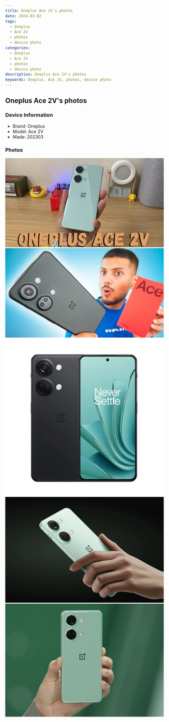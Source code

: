 ```yaml
---
title: Oneplus Ace 2V's photos
date: 2024-02-02
tags: 
  - Oneplus
  - Ace 2V
  - photos
  - device photo
categories: 
  - Oneplus
  - Ace 2V
  - photos
  - device photo
description: Oneplus Ace 2V's photos
keywords: Oneplus, Ace 2V, photos, device photo
---
```


## Oneplus Ace 2V's photos

### Device Information

- Brand: Oneplus
- Model: Ace 2V
- Made: 202303

### Photos

![/images/best-assets/devices/oneplus/oneplus-ace-2v/1.jpg](/images/best-assets/devices/oneplus/oneplus-ace-2v/1.jpg)
![/images/best-assets/devices/oneplus/oneplus-ace-2v/2.jpg](/images/best-assets/devices/oneplus/oneplus-ace-2v/2.jpg)
![/images/best-assets/devices/oneplus/oneplus-ace-2v/3.jpg](/images/best-assets/devices/oneplus/oneplus-ace-2v/3.jpg)
![/images/best-assets/devices/oneplus/oneplus-ace-2v/4.jpg](/images/best-assets/devices/oneplus/oneplus-ace-2v/4.jpg)
![/images/best-assets/devices/oneplus/oneplus-ace-2v/5.jpg](/images/best-assets/devices/oneplus/oneplus-ace-2v/5.jpg)
